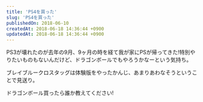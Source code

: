```yaml
---
title: 'PS4を買った'
slug: 'PS4を買った'
publishedOn: 2018-06-10
createdAt: 2018-06-18 14:36:44 +0900
updatedAt: 2018-06-18 14:36:44 +0900
---
```

PS3が壊れたのが去年の9月、9ヶ月の時を経て我が家にPSが帰ってきた!特別やりたいものもないんだけど、ドラゴンボールでもやろうかなーという気持ち。

ブレイブルークロスタッグは体験版をやったかんじ、あまりあわなそうということで見送り。

ドラゴンボール買ったら誰か教えてください!
